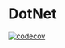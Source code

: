 # DotNet
[![codecov](https://codecov.io/gh/sssMac/DotNet/branch/2k-273/graph/badge.svg?token=7KHJYFSUMW)](https://codecov.io/gh/sssMac/DotNet)
